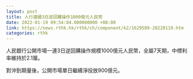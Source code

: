 ```yaml
---
layout: post
title: 人行連續3日逆回購操作1000億元人民幣
date: 2022-01-19 09:54:04.000000000 +08:00
link: https://news.rthk.hk/rthk/ch/component/k2/1629509-20220119.htm
categories: rthk
---
```


人民銀行公開市場一連3日逆回購操作規模1000億元人民幣，全屬7天期，中標利率維持於2.1厘。

對沖到期量後，公開市場單日繼續淨投放900億元。
